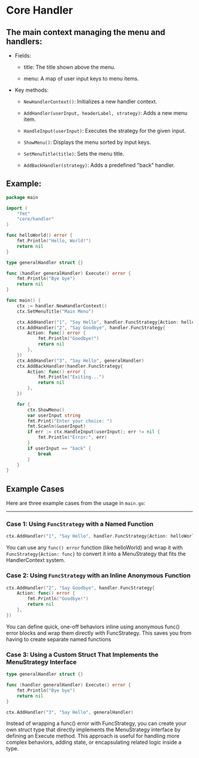 # Core Handler

## The main context managing the menu and handlers:

- Fields:

  - title: The title shown above the menu.

  - menu: A map of user input keys to menu items.

- Key methods:

  - `NewHandlerContext()`: Initializes a new handler context.

  - `AddHandler(userInput, headerLabel, strategy)`: Adds a new menu item.

  - `HandleInput(userInput)`: Executes the strategy for the given input.

  - `ShowMenu()`: Displays the menu sorted by input keys.

  - `SetMenuTitle(title)`: Sets the menu title.

  - `AddBackHandler(strategy)`: Adds a predefined "back" handler.

## Example:

```go
package main

import (
	"fmt"
	"core/handler"
)

func helloWorld() error {
	fmt.Println("Hello, World!")
	return nil
}

type generalHandler struct {}

func (handler generalHandler) Execute() error {
	fmt.Println("Bye bye")
	return nil
}

func main() {
	ctx := handler.NewHandlerContext()
	ctx.SetMenuTitle("Main Menu")

	ctx.AddHandler("1", "Say Hello", handler.FuncStrategy{Action: helloWorld}})
	ctx.AddHandler("2", "Say Goodbye", handler.FuncStrategy{
		Action: func() error {
			fmt.Println("Goodbye!")
			return nil
		},
	})
    ctx.AddHandler("3", "Say Hello", generalHandler)
	ctx.AddBackHandler(handler.FuncStrategy{
		Action: func() error {
			fmt.Println("Exiting...")
			return nil
		},
	})

	for {
		ctx.ShowMenu()
		var userInput string
		fmt.Print("Enter your choice: ")
		fmt.Scanln(&userInput)
		if err := ctx.HandleInput(userInput); err != nil {
			fmt.Println("Error:", err)
		}
		if userInput == "back" {
			break
		}
	}
}
```

## Example Cases

Here are three example cases from the usage in `main.go`:

---

### Case 1: Using `FuncStrategy` with a Named Function

```go
ctx.AddHandler("1", "Say Hello", handler.FuncStrategy{Action: helloWorld})
```

You can use any `func() error` function (like helloWorld) and wrap it with
`FuncStrategy{Action: func}` to convert it into a MenuStrategy that fits the HandlerContext system.

### Case 2: Using `FuncStrategy` with an Inline Anonymous Function

```go
ctx.AddHandler("2", "Say Goodbye", handler.FuncStrategy{
    Action: func() error {
        fmt.Println("Goodbye!")
        return nil
    },
})
```
You can define quick, one-off behaviors inline using anonymous func() error blocks
and wrap them directly with FuncStrategy. This saves you from having to create separate named functions

### Case 3: Using a Custom Struct That Implements the MenuStrategy Interface

```go
type generalHandler struct {}

func (handler generalHandler) Execute() error {
    fmt.Println("Bye bye")
    return nil
}

ctx.AddHandler("3", "Say Hello", generalHandler)
```
Instead of wrapping a func() error with FuncStrategy, you can create your own
struct type that directly implements the MenuStrategy interface by defining an Execute method.
This approach is useful for handling more complex behaviors, adding state, or encapsulating related logic inside a type.